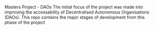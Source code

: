 Masters Project - DAOs
The initial focus of the project was made into improving the accessability of Decentralised Autonomous Organisations (DAOs). This repo contains the major stages of development from this phase of the project
